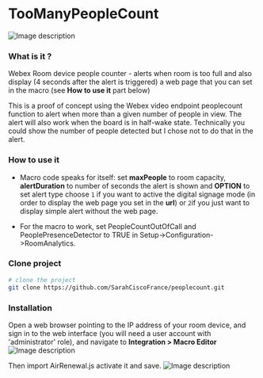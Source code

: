 # TooManyPeopleCount

![Image description](https://i.ibb.co/rkN0TqZ/Capture-d-e-cran-2020-05-20-a-20-57-34.png)

### What is it ?
Webex Room device people counter - alerts when room is too full and also display (4 seconds after the alert is triggered) a web page that you can set in the macro (see **How to use it** part below)

This is a proof of concept using the Webex video endpoint peoplecount function to alert when more than a given number of people in view. The alert will also work when the board is in half-wake state. Technically you could show the number of people detected but I chose not to do that in the alert.

### How to use it
- Macro code speaks for itself: 
set **maxPeople** to room capacity, **alertDuration** to number of seconds the alert is shown and **OPTION** to set alert type choose ``1`` if you want to active the digital signage mode (in order to display the web page you set in the **url**) or ``2``if you just want to display simple alert without the web page.

- For the macro to work, set PeopleCountOutOfCall and PeoplePresenceDetector to TRUE in Setup->Configuration->RoomAnalytics.

### Clone project

``` bash
# clone the project
git clone https://github.com/SarahCiscoFrance/peoplecount.git
```

### Installation
Open a web browser pointing to the IP address of your room device, and sign in to the web interface (you will need a user account with 'administrator' role), and navigate to **Integration > Macro Editor**
![Image description](https://i.ibb.co/FYZR4HR/Capture-d-e-cran-2020-05-20-a-17-56-17.png)

Then import AirRenewal.js activate it and save.
![Image description](https://i.ibb.co/jGTqxMz/Capture-d-e-cran-2020-05-20-a-18-15-18.png)

